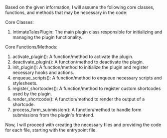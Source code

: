 Based on the given information, I will assume the following core classes, functions, and methods that may be necessary in the code:

Core Classes:
1. IntimateTalesPlugin: The main plugin class responsible for initializing and managing the plugin functionality.

Core Functions/Methods:
1. activate_plugin(): A function/method to activate the plugin.
2. deactivate_plugin(): A function/method to deactivate the plugin.
3. init_plugin(): A function/method to initialize the plugin and register necessary hooks and actions.
4. enqueue_scripts(): A function/method to enqueue necessary scripts and stylesheets.
5. register_shortcodes(): A function/method to register custom shortcodes used by the plugin.
6. render_shortcode(): A function/method to render the output of a shortcode.
7. process_form_submission(): A function/method to handle form submissions from the plugin's frontend.

Now, I will proceed with creating the necessary files and providing the code for each file, starting with the entrypoint file.
